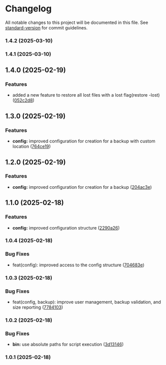 # Changelog

All notable changes to this project will be documented in this file. See [standard-version](https://github.com/conventional-changelog/standard-version) for commit guidelines.

### 1.4.2 (2025-03-10)

### 1.4.1 (2025-03-10)

## 1.4.0 (2025-02-19)


### Features

* added a new feature to restore all lost files with a lost flag(restore -lost) ([052c2d8](https://github.com/AbelShikanda/BakTrack/commit/052c2d8a14fcab64f262bda9f4df743914c757ee))

## 1.3.0 (2025-02-19)


### Features

* **config:** improved configuration for creation for a backup with custom location ([764ce19](https://github.com/AbelShikanda/BakTrack/commit/764ce198787481f5b47d99ef55af9273368d29f2))

## 1.2.0 (2025-02-19)


### Features

* **config:** improved configuration for creation for a backup ([204ac3e](https://github.com/AbelShikanda/BakTrack/commit/204ac3e644a9e821e2c562f282c876ce16bb8702))

## 1.1.0 (2025-02-18)


### Features

* **config:** improved configuration structure ([2290a26](https://github.com/AbelShikanda/BakTrack/commit/2290a262d1e9df207d22f1bd22482c2c003136c7))

### 1.0.4 (2025-02-18)


### Bug Fixes

* feat(config): improved access to the config structure ([704683e](https://github.com/AbelShikanda/BakTrack/commit/704683e9e9f4d5e7a731a4d7d2d0e7d09f49b6fb))

### 1.0.3 (2025-02-18)


### Bug Fixes

* feat(config, backup): improve user management, backup validation, and size reporting ([7784103](https://github.com/AbelShikanda/BakTrack/commit/77841032a9ac4484bd06e473b650d249e5518976))

### 1.0.2 (2025-02-18)


### Bug Fixes

* **bin:** use absolute paths for script execution ([3d13146](https://github.com/AbelShikanda/BakTrack/commit/3d13146a10d66fdf831f62afae17eaa6f0fdcac2))

### 1.0.1 (2025-02-18)
